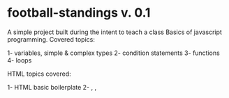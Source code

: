 # football-standings v. 0.1

A simple project built during the intent to teach a class Basics of javascript programming. 
Covered topics:

1- variables, simple & complex types
2- condition statements
3- functions
4- loops


HTML topics covered:

1- HTML basic boilerplate
2- <head>, <link>, <script>
3- classes & id-s
4- images & text


CSS topiscs covered:

1- * wildcard
2- changing default values
3- flexbox
4- border, padding, margin

## Notes: 
```
Switch between branches for new features & updates.
```
